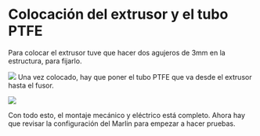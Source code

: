 # Colocación del extrusor y el tubo PTFE



Para colocar el extrusor tuve que hacer dos agujeros de 3mm en la estructura, para fijarlo.

![](https://lh3.googleusercontent.com/hB85EmrZdMpGP49791zrsrd3RxTfgXz7bDnyOfK2XzDft4NCTO2NwCmKY8oTMmw69Z1gg6BGGg=w1920-h1080-rw-no)
Una vez colocado, hay que poner el tubo PTFE que va desde el extrusor hasta el fusor.

![](https://lh3.googleusercontent.com/FsDZa9FwSzipKq2hLCONWyqsX0T017nji6kmmp57ODJBGtHOSFimQPcwBAczjvZ9SpI8PNhFtA=w1920-h1080-rw-no)

Con todo esto, el montaje mecánico y eléctrico está completo.
Ahora hay que revisar la configuración del Marlin para empezar a hacer pruebas.
